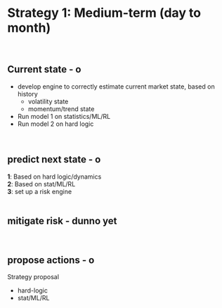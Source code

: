 # Strategy 1: Medium-term (day to month)
<br>

## Current state - o
- develop engine to correctly estimate current market state, based on history
  - volatility state
  - momentum/trend state
- Run model 1 on statistics/ML/RL
- Run model 2 on hard logic
<br>

## predict next state - o
**1**: Based on hard logic/dynamics \
**2**: Based on stat/ML/RL \
**3**: set up a risk engine 
<br>
<br>

## mitigate risk - dunno yet
<br>

## propose actions - o
Strategy proposal
- hard-logic
- stat/ML/RL


